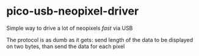 # pico-usb-neopixel-driver
Simple way to drive a lot of neopixels *fast* via USB

The protocol is as dumb as it gets: send length of the data to be displayed on two bytes, than send the data for each pixel
